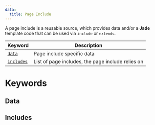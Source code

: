 ```yaml
---
data:
  title: Page Include
---
```


A page include is a reusable source, which provides data and/or a **Jade** template code that can be used via `include` or `extends`.

| Keyword                 | Description                                       |
|-------------------------|---------------------------------------------------|
| [`data`](#data)         | Page include specific data                        |
| [`includes`](#includes) | List of page includes, the page include relies on |

# Keywords

## Data

## Includes
